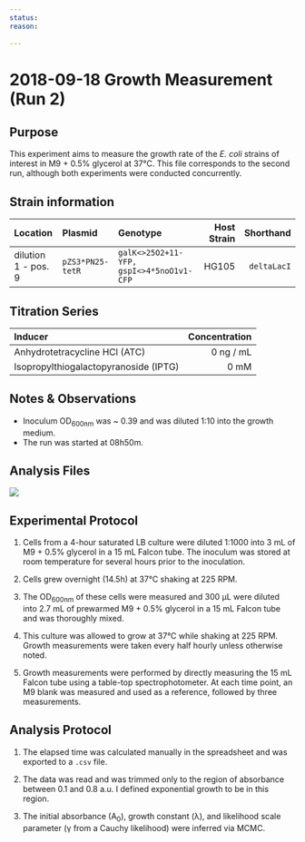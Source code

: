 ```yaml
---
status: 
reason: 
    
---
```


# 2018-09-18 Growth Measurement (Run 2)


## Purpose
This experiment aims to measure the growth rate of the *E. coli*
strains of interest in M9 + 0.5% glycerol at 37°C. This file corresponds to the
second run, although both experiments were conducted concurrently.


## Strain information
| Location | Plasmid | Genotype | Host Strain | Shorthand |
| :------  | :------ | :------- | ----------: | --------: |
| dilution 1 - pos. 9 | `pZS3*PN25-tetR`| `galK<>25O2+11-YFP, gspI<>4*5noO1v1-CFP` |  HG105 |`deltaLacI` |


## Titration Series

| Inducer | Concentration |
| :-----  | ------------: |
| Anhydrotetracycline HCl (ATC) | 0 ng / mL |
| Isopropylthiogalactopyranoside (IPTG) | 0 mM |



## Notes & Observations
* Inoculum OD<sub>600nm</sub> was ~ 0.39 and was diluted 1:10 into the growth medium.
* The run was started at 08h50m.

## Analysis Files

![](output/20180918_r2_37C_glycerol_O2_growth.png)

## Experimental Protocol

1. Cells from a 4-hour saturated LB culture were diluted 1:1000 into 3 mL of M9 + 0.5% glycerol in a 15 mL Falcon tube. The inoculum was stored at room temperature for several hours prior to the inoculation.

2. Cells grew overnight (14.5h) at 37°C shaking at 225 RPM.

3. The OD<sub>600nm</sub> of these cells were measured and 300 µL were diluted into 2.7 mL of prewarmed M9 + 0.5% glycerol in a 15 mL Falcon tube and was thoroughly mixed.

4. This culture was allowed to grow at 37°C while shaking at 225 RPM. Growth measurements were taken every half hourly unless otherwise noted.

5. Growth measurements were performed by directly measuring the 15 mL Falcon tube using a table-top spectrophotometer. At each time point, an M9 blank was measured and used as a reference, followed by three measurements.

## Analysis Protocol

1. The elapsed time was calculated manually in the spreadsheet and was exported
to a `.csv` file.

2. The data was read and was trimmed only to the region of absorbance between
0.1 and 0.8 a.u. I defined exponential growth to be in this region.

3. The initial absorbance (A<sub>0</sub>), growth constant (λ), and likelihood
scale parameter (γ from a Cauchy likelihood) were inferred via MCMC.
